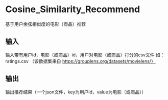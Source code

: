 # Cosine_Similarity_Recommend
基于用户余弦相似度的电影（商品）推荐

## 输入
输入带有用户id，电影（或商品）id，用户对电影（或商品）打分的csv文件
如：ratings.csv  （该数据集来自 https://grouplens.org/datasets/movielens/）

## 输出
输出推荐结果（一个json文件，key为用户id，value为电影（或商品））
